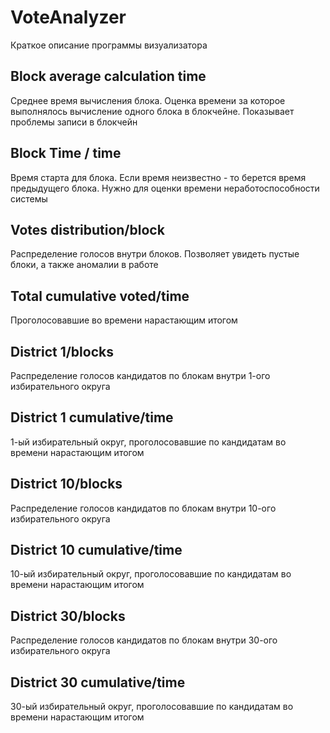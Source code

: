 # VoteAnalyzer

Краткое описание программы визуализатора

## Block average calculation time

Среднее время вычисления блока. Оценка времени за которое выполнялось вычисление одного блока в блокчейне. Показывает проблемы записи в блокчейн

## Block Time / time

Время старта для блока. Если время неизвестно - то берется время предыдущего блока. Нужно для оценки времени неработоспособности системы

## Votes distribution/block

Распределение голосов внутри блоков. Позволяет увидеть пустые блоки, а также аномалии в работе

## Total cumulative voted/time

Проголосовавшие во времени нарастающим итогом

## District 1/blocks

Распределение голосов кандидатов по блокам внутри 1-ого избирательного округа

## District 1 cumulative/time

1-ый избирательный округ, проголосовавшие по кандидатам во времени нарастающим итогом

## District 10/blocks

Распределение голосов кандидатов по блокам внутри 10-ого избирательного округа

## District 10 cumulative/time

10-ый избирательный округ, проголосовавшие по кандидатам во времени нарастающим итогом

## District 30/blocks

Распределение голосов кандидатов по блокам внутри 30-ого избирательного округа

## District 30 cumulative/time

30-ый избирательный округ, проголосовавшие по кандидатам во времени нарастающим итогом
